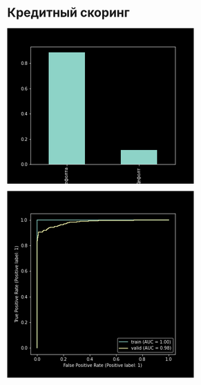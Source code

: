 # Кредитный скоринг


![class.png](https://github.com/DenisenkoDS/scoring/blob/main/class.png)

![roc_auc](https://github.com/DenisenkoDS/scoring/blob/main/roc_auc.png)

